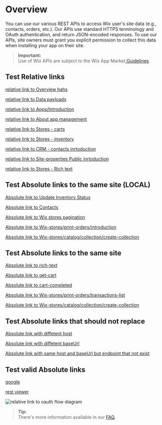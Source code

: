 # Overview

You can use our various REST APIs to access Wix user's site data (e.g., contacts, orders, etc.). Our APIs use standard HTTPS terminology and OAuth authentication, and return JSON-encoded responses.
To use our APIs, site owners must grant you explicit permission to collect this data when installing your app on their site.

  <blockquote class='important'><p>
  <strong>Important:</strong><br/>
Use of Wix APIs are subject to the Wix App Market<a target="_blank" href="https://devforum.wix.com/en/article/app-market-guidelines"> Guidelines</a>.
</p>
</blockquote>

## Test Relative links
[relative link to Overview hahs](#Overview)

[relative link to Data payloads](Data%20Payloads.md)

[relative link to Apps/Introduction](../all/guides/apps/Introduction.md)

[relative link to About app management](../app-management/guides/About%20App%20Management.md)

[relative link to Stores - carts](../wix-stores/guides/carts/Introduction.md)

[relative link to Stores - inventory](../all/guides/stores-inventory/Introduction.md)

[relative link to CRM - contacts inrtoduction](../all/guides/contacts/Introduction.md)

[relative link to Site-properties Public inrtoduction](../all/guides/site-properties/Public%20Introduction.md)

[relative link to Stores - Rich text](../wix-stores/guides/Rich%20Text.md)

## Test Absolute links to the same site (LOCAL)

[Absolute link to Update Inventory Status](http://local.wix.com:3000/wix-stores/inventory/get-inventory-variants)

[Absolute link to  Contacts](http://local.wix.com:3000/contacts)

[Absolute link to  Wix stores pagination](http://local.wix.com:3000/wix-stores/pagination)

[Absolute link to  Wix-stores/print-orders/introduction](http://local.wix.com:3000/wix-stores/print-orders/introduction)

[Absolute link to  Wix-stores/catalog/collection/create-collection](http://local.wix.com:3000/wix-stores/catalog/collection/create-collection)

## Test Absolute links to the same site

[Absolute link to rich-text](https://dev.wix.com/api/rest/app-management/about-app-management)

[Absolute link to  get-cart](https://dev.wix.com/api/rest/app-management/about-app-management)

[Absolute link to  cart-completed](https://dev.wix.com/api/rest/app-management/about-app-management)

[Absolute link to  Wix-stores/print-orders/transactions-list](https://dev.wix.com/api/rest/app-management/about-app-management)

[Absolute link to  Wix-stores/catalog/collection/create-collection](https://dev.wix.com/api/rest/app-management/about-app-management)

## Test Absolute links that should not replace

[Absolute link with diffetent host](https://www.wix.com/wix-docs/development/contacts)

[Absolute link with diffetent baseUrl](https://bo.wix.com/wix-docs/test/contacts)

[Absolute link with same host and baseUrl but endpoint that not exist](https://bo.wix.com/wix-docs/development/test/contacts)

## Test valid Absolute links
[google](https://www.google.com)

[rest viewer](https://bo.wix.com/wix-docs/rest)




![relative link to oauth flow diagram](../media/add-webhook-2.png)

<blockquote class='tip'><p>
  <strong>Tip:</strong><br/>
There's more information available in our <a target="_blank" href="https://devforum.wix.com/en/article/api-faq">FAQ</a>.
</p>
</blockquote>

